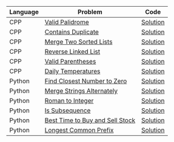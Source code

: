 | Language | Problem                                                                                           | Code                                                                                                           |
| -------- | ------------------------------------------------------------------------------------------------- | -------------------------------------------------------------------------------------------------------------- |
| CPP      | [Valid Palidrome](https://leetcode.com/problems/valid-palindrome/)                                | [Solution](https://github.com/ulascan54/coding-challenge/blob/main/letcode/valid-palindrome.cpp)               |
| CPP      | [Contains Duplicate](https://leetcode.com/problems/contains-duplicate/)                           | [Solution](https://github.com/ulascan54/coding-challenge/blob/main/letcode/contains-duplicate.cpp)             |
| CPP      | [Merge Two Sorted Lists](https://leetcode.com/problems/merge-two-sorted-lists/)                   | [Solution](https://github.com/ulascan54/coding-challenge/blob/main/letcode/merge-two-sorted-lists.cpp)         |
| CPP      | [Reverse Linked List](https://leetcode.com/problems/reverse-linked-list/)                         | [Solution](https://github.com/ulascan54/coding-challenge/blob/main/letcode/reverse-linked-list.cpp)            |
| CPP      | [Valid Parentheses](https://leetcode.com/problems/valid-parentheses/)                             | [Solution](https://github.com/ulascan54/coding-challenge/blob/main/letcode/valid-parentheses.cpp)              |
| CPP      | [Daily Temperatures](https://leetcode.com/problems/daily-temperatures/)                           | [Solution](https://github.com/ulascan54/coding-challenge/blob/main/letcode/daily-temperatures.cpp)             |
| Python   | [Find Closest Number to Zero](https://leetcode.com/problems/find-closest-number-to-zero/)         | [Solution](https://github.com/ulascan54/coding-challenge/blob/main/letcode/find-closest-number-to-zero.py)     |
| Python   | [Merge Strings Alternately](https://leetcode.com/problems/merge-strings-alternately/)             | [Solution](https://github.com/ulascan54/coding-challenge/blob/main/letcode/merge-strings-alternately.py)       |
| Python   | [Roman to Integer](https://leetcode.com/problems/roman-to-integer/)                               | [Solution](https://github.com/ulascan54/coding-challenge/blob/main/letcode/roman-to-integer.py)                |
| Python   | [Is Subsequence](https://leetcode.com/problems/is-subsequence/)                                   | [Solution](https://github.com/ulascan54/coding-challenge/blob/main/letcode/is-subsequence.py)                  |
| Python   | [Best Time to Buy and Sell Stock](https://leetcode.com/problems/best-time-to-buy-and-sell-stock/) | [Solution](https://github.com/ulascan54/coding-challenge/blob/main/letcode/best-time-to-buy-and-sell-stock.py) |
| Python   | [Longest Common Prefix](https://leetcode.com/problems/longest-common-prefix/)                     | [Solution](https://github.com/ulascan54/coding-challenge/blob/main/letcode/longest-common-prefix.py)           |
